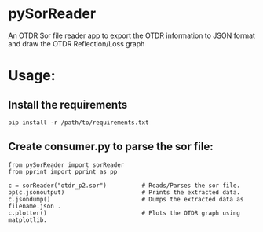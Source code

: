# pySorReader
An OTDR Sor file reader app to export the OTDR information to JSON format and draw the OTDR Reflection/Loss graph

# Usage:
## Install the requirements
```
pip install -r /path/to/requirements.txt
```
## Create consumer.py to parse the sor file:
```
from pySorReader import sorReader
from pprint import pprint as pp

c = sorReader("otdr_p2.sor")          # Reads/Parses the sor file.
pp(c.jsonoutput)                      # Prints the extracted data.
c.jsondump()                          # Dumps the extracted data as filename.json .
c.plotter()                           # Plots the OTDR graph using matplotlib.    

```
